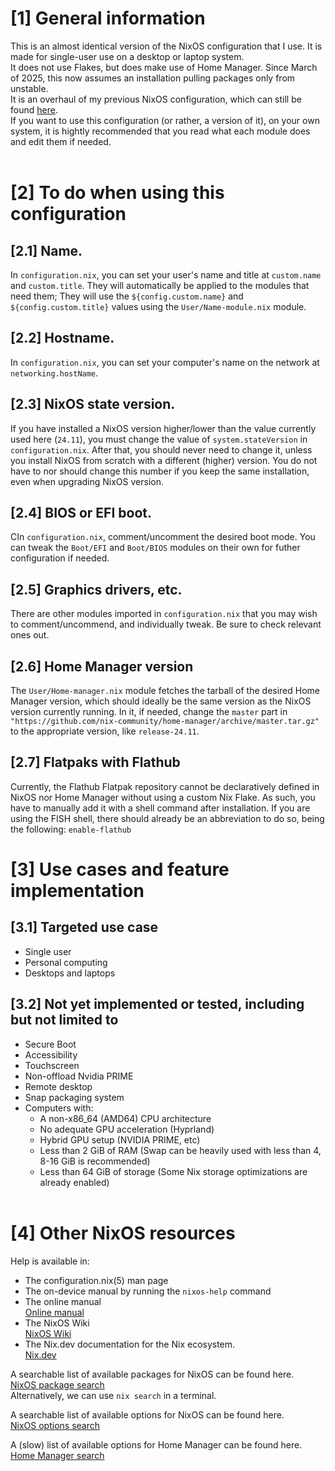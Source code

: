 # [1] General information
This is an almost identical version of the NixOS configuration that I use. It is made for single-user use on a desktop or laptop system. \
It does not use Flakes, but does make use of Home Manager. Since March of 2025, this now assumes an installation pulling packages only from unstable. \
It is an overhaul of my previous NixOS configuration, which can still be found [here](https://github.com/Atemo-C/OLD-NixOS-Configuration). \
If you want to use this configuration (or rather, a version of it), on your own system, it is hightly recommended that you read what each module does and edit them if needed. \
&nbsp;
# [2] To do when using this configuration

## [2.1] Name.
In `configuration.nix`, you can set your user's name and title at `custom.name` and `custom.title`. They will automatically be applied to the modules that need them; They will use the `${config.custom.name}` and `${config.custom.title}` values using the `User/Name-module.nix` module.

## [2.2] Hostname.
In `configuration.nix`, you can set your computer's name on the network at `networking.hostName`.

## [2.3] NixOS state version.
If you have installed a NixOS version higher/lower than the value currently used here (`24.11`), you must change the value of `system.stateVersion` in `configuration.nix`. After that, you should never need to change it, unless you install NixOS from scratch with a different (higher) version. You do not have to nor should change this number if you keep the same installation, even when upgrading NixOS version.

## [2.4] BIOS or EFI boot.
CIn `configuration.nix`, comment/uncomment the desired boot mode. You can tweak the `Boot/EFI` and `Boot/BIOS` modules on their own for futher configuration if needed.

## [2.5] Graphics drivers, etc.
There are other modules imported in `configuration.nix` that you may wish to comment/uncommend, and individually tweak. Be sure to check relevant ones out.

## [2.6] Home Manager version
The `User/Home-manager.nix` module fetches the tarball of the desired Home Manager version, which should ideally be the same version as the NixOS version currently running. In it, if needed, change the `master` part in `"https://github.com/nix-community/home-manager/archive/master.tar.gz"` to the appropriate version, like `release-24.11`.

## [2.7] Flatpaks with Flathub
Currently, the Flathub Flatpak repository cannot be declaratively defined in NixOS nor Home Manager without using a custom Nix Flake. As such, you have to manually add it with a shell command after installation. If you are using the FISH shell, there should already be an abbreviation to do so, being the following:
`enable-flathub`

# [3] Use cases and feature implementation

## [3.1] Targeted use case
- Single user
- Personal computing
- Desktops and laptops

## [3.2] Not yet implemented or tested, including but not limited to
- Secure Boot
- Accessibility
- Touchscreen
- Non-offload Nvidia PRIME
- Remote desktop
- Snap packaging system
- Computers with:
	- A non-x86_64 (AMD64) CPU architecture
	- No adequate GPU acceleration (Hyprland)
	- Hybrid GPU setup (NVIDIA PRIME, etc)
	- Less than 2 GiB of RAM (Swap can be heavily used with less than 4, 8-16 GiB is recommended)
	- Less than 64 GiB of storage (Some Nix storage optimizations are already enabled) \
&nbsp;

# [4] Other NixOS resources
Help is available in:
- The configuration.nix(5) man page
- The on-device manual by running the `nixos-help` command
- The online manual \
	[Online manual](https://nixos.org/manual/nixos/stable/index.html)
- The NixOS Wiki \
  	[NixOS Wiki](https://wiki.nixos.org)
- The Nix.dev documentation for the Nix ecosystem. \
	[Nix.dev](https://nix.dev/)

A searchable list of available packages for NixOS can be found here. \
[NixOS package search](https://search.nixos.org/packages) \
Alternatively, we can use `nix search` in a terminal.

A searchable list of available options for NixOS can be found here. \
[NixOS options search](https://search.nixos.org/options)

A (slow) list of available options for Home Manager can be found here. \
[Home Manager search](https://nix-community.github.io/home-manager/options.xhtml) \
&nbsp;
